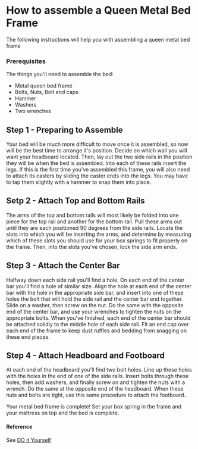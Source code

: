 # How to assemble a Queen Metal Bed Frame

The following instructions will help you with assembling a queen metal bed frame

### Prerequisites
The things you'll need to assemble the bed:
  - Metal queen bed frame
  - Bolts, Nuts, Bolt end caps
  - Hammer
  - Washers
  - Two wrenches

## Step 1 - Preparing to Assemble

Your bed will be much more difficult to move once it is assembled, so now will be the best time to arrange it's position. Decide on which wall you will want your headboard located. Then, lay out the two side rails in the position they will be when the bed is assembled. Into each of these rails insert the legs. If this is the first time you've assembled this frame, you will also need to attach its casters by sliding the caster ends into the legs. You may have to tap them slightly with a hammer to snap them into place.

## Setp 2 - Attach Top and Bottom Rails

The arms of the top and bottom rails will most likely be folded into one piece for the top rail and another for the bottom rail. Pull these arms out until they are each positioned 90 degrees from the side rails. Locate the slots into which you will be inserting the arms, and determine by measuring which of these slots you should use for your box springs to fit properly on the frame. Then, into the slots you've chosen, lock the side arm ends.

## Step 3 - Attach the Center Bar

Halfway down each side rail you'll find a hole. On each end of the center bar you'll find a hole of similar size. Align the hole at each end of the center bar with the hole in the appropriate side bar, and insert into one of these holes the bolt that will hold the side rail and the center bar end together. Slide on a washer, then screw on the nut. Do the same with the opposite end of the center bar, and use your wrenches to tighten the nuts on the appropriate bolts. When you've finished, each end of the center bar should be attached solidly to the middle hole of each side rail. Fit an end cap over each end of the frame to keep dust ruffles and bedding from snagging on these end pieces.

## Step 4 - Attach Headboard and Footboard

At each end of the headboard you'll find two bolt holes. Line up these holes with the holes in the end of one of the side rails. Insert bolts through these holes, then add washers, and finally screw on and tighten the nuts with a wrench. Do the same at the opposite end of the headboard. When these nuts and bolts are tight, use this same procedure to attach the footboard.

Your metal bed frame is complete! Set your box spring in the frame and your mattress on top and the bed is complete.


#### Reference

See [DO it Yourself](hhttps://www.doityourself.com/stry/how-to-assemble-a-queen-metal-bed-frame)



  
